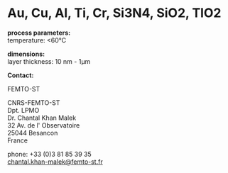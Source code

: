 # Au, Cu, Al, Ti, Cr, Si3N4, SiO2, TlO2

__process parameters:__  	
temperature:	<60°C
	
__dimensions:__  	
layer thickness:	10 nm - 1µm
<!--break-->
__Contact:__

FEMTO-ST

CNRS-FEMTO-ST  
Dpt. LPMO  
Dr. Chantal Khan Malek  
32 Av. de l' Observatoire  
25044 Besancon  
France

phone: +33 (0)3 81 85 39 35  
chantal.khan-malek@femto-st.fr